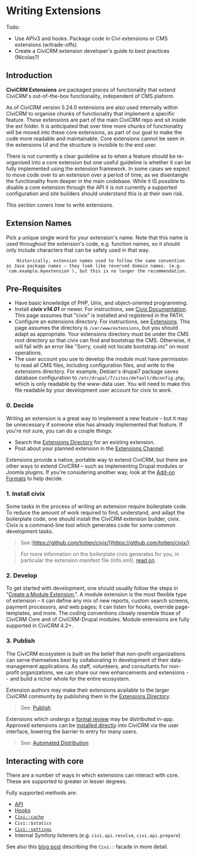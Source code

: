 # Writing Extensions

Todo:

- Use APIv3 and hooks. Package code in Civi extensions or CMS extensions (w/trade-offs).
- Create a CiviCRM extension developer's guide to best practices (Nicolas?)

## Introduction

**CiviCRM Extensions** are packaged pieces of functionality that extend CiviCRM's out-of-the-box functionality, independent of CMS plaform.

As of CiviCRM version 5.24.0 extensions are also used internally within CiviCRM to organise chunks of functionality that implement a specific feature. These extensions are part of the main CiviCRM repo and sit inside the ext folder. It is anticipated that over time more chunks of functionality will be moved into these core extensions, as part of our goal to make the code more readable and maintainable. Core extensions cannot be seen in the extensions UI and the structure is invisible to the end user.

There is not currently a clear guideline as to when a feature should be re-organised into a core extension but one useful guideline is whether it can be fully implemented using the extension framework. In some cases we expect to move code over to an extension over a period of time, as we disentangle the functionality from deeper in the main codebase. While it IS possible to disable a core extension through the API it is not currently a supported configuration and site builders should understand this is at their own risk.

This section covers how to write extensions.

## Extension Names

Pick a unique single word for your extension's name. Note that this name is used throughout the extension's code, e.g. function names, so it should only include characters that can be safely used in that way.

``` info
    Historically, extension names used to follow the same convention as Java package names – they look like reversed domain names. (e.g.  `com.example.myextension`), but this is no longer the recommendation.
```

## Pre-Requisites

-   Have basic knowledge of PHP, Unix, and object-oriented programming.
-   Install ***civix v14.01*** or newer. For instructions, see [Civix Documentation](extensions/civix.md/). This page assumes that "civix" is installed and registered in the PATH.
-   Configure an extensions directory. For instructions, see [Extensions](https://docs.civicrm.org/sysadmin/en/latest/customize/extensions/#installing-a-new-extension). This page assumes the directory is `/var/www/extensions`, but you should adapt as appropriate. Your extensions directory must be under the CMS root directory so that civix can find and bootstrap the CMS. Otherwise, it will fail with an error like "Sorry, could not locate bootstrap.inc" on most operations.
-   The user account you use to develop the module must have permission to read all CMS files, including configuration files, and write to the extensions directory. For example, Debian's drupal7 package saves database configuration to `/etc/drupal/7/sites/default/dbconfig.php`, which is only readable by the www-data user. You will need to make this file readable by your development user account for civix to work.

### 0. Decide
Writing an extension is a great way to implement a new feature – but it may be unnecessary if someone else has already implemented that feature. If you're not sure, you can do a couple things:
- Search the [Extensions Directory](http://civicrm.org/extensions) for an existing extension.
- Post about your planned extension in the [Extensions Channel](https://chat.civicrm.org/civicrm/channels/extensions).

Extensions provide a native, portable way to extend CiviCRM, but there are other ways to extend CiviCRM – such as implementing Drupal modules or Joomla plugins. If you're considering another way, look at the [Add-on Formats](extensions/packaging.md)
to help decide.

### 1. Install civix
Some tasks in the process of writing an extension require boilerplate code. To reduce the amount of work required to find, understand, and adapt the boilerplate code, one should install the CiviCRM extension builder, civix. Civix is a command-line tool which generates code for some common development tasks.

> See [https://github.com/totten/civix/](https://github.com/totten/civix/)

> For more information on the boilerplate civix generates for you, in particular the extension manifest file (info.xml), [read on](extensions/info-xml.md).

### 2. Develop
To get started with development, one should usually follow the steps in "[Create a Module Extension.](extensions/civix.md#generate-module)". A module extension is the most flexible type of extension – it can define any mix of new reports, custom search screens, payment processors, and web pages; it can listen for hooks, override page-templates, and more. The coding
conventions closely resemble those of CiviCRM Core and of CiviCRM-Drupal modules. Module extensions are fully supported in CiviCRM 4.2+.

### 3. Publish
The CiviCRM ecosystem is built on the belief that non-profit organizations can serve themselves best by collaborating in development of their data-management applications. As staff, volunteers, and consultants for non-profit organizations, we can share our new enhancements and extensions -- and build a richer whole for the entire ecosystem.

Extension authors may make their extensions available to the larger CiviCRM community by publishing them in the [Extensions Directory](https://civicrm.org/extensions).

> See: [Publish](extensions/publish.md)

Extensions which undergo a [formal review](extensions/lifecycle.md#formal-review) may be distributed in-app. Approved extensions can be [installed directly](https://docs.civicrm.org/user/en/master/introduction/extensions/#installing-extensions) into CiviCRM via the user interface, lowering the barrier to entry for many users.

> See: [Automated Distribution](extensions/publish.md#automated-distribution)

## Interacting with core

There are a number of ways in which extensions can interact with core. These are supported to greater or lesser degrees.

Fully supported methods are:

* [API](api/index.md)
* [Hooks](hooks/index.md)
* [`Civi::cache`](framework/cache.md)
* `Civi::$statics`
* [`Civi::settings`](framework/setting.md)
* Internal Symfony listeners (e.g. `civi.api.resolve`, `civi.api.prepare`)

See also this [blog post](https://civicrm.org/blog/totten/the-static-is-dead-long-live-the-static) describing the `Civi::` facade in more detail.
